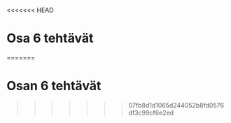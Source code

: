 <<<<<<< HEAD
# Osa 6 tehtävät
=======
# Osan 6 tehtävät
>>>>>>> 07fb8d1d1065d244052b8fd0576df3c99cf6e2ed
